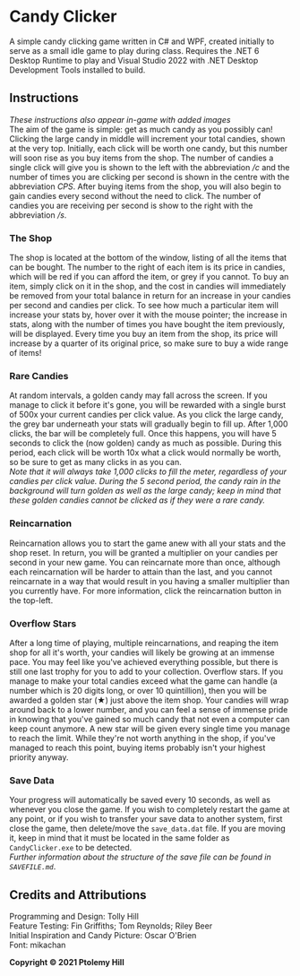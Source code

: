 # Candy Clicker

A simple candy clicking game written in C# and WPF, created initially to serve as a small idle game to play during class. Requires the .NET 6 Desktop Runtime to play and Visual Studio 2022 with .NET Desktop Development Tools installed to build.

## Instructions

*These instructions also appear in-game with added images*  
The aim of the game is simple: get as much candy as you possibly can! Clicking the large candy in middle will increment your total candies, shown at the very top. Initially, each click will be worth one candy, but this number will soon rise as you buy items from the shop. The number of candies a single click will give you is shown to the left with the abbreviation */c* and the number of times you are clicking per second is shown in the centre with the abbreviation *CPS*. After buying items from the shop, you will also begin to gain candies every second without the need to click. The number of candies you are receiving per second is show to the right with the abbreviation */s*.

### The Shop

The shop is located at the bottom of the window, listing of all the items that can be bought. The number to the right of each item is its price in candies, which will be red if you can afford the item, or grey if you cannot. To buy an item, simply click on it in the shop, and the cost in candies will immediately be removed from your total balance in return for an increase in your candies per second and candies per click. To see how much a particular item will increase your stats by, hover over it with the mouse pointer; the increase in stats, along with the number of times you have bought the item previously, will be displayed. Every time you buy an item from the shop, its price will increase by a quarter of its original price, so make sure to buy a wide range of items!

### Rare Candies

At random intervals, a golden candy may fall across the screen. If you manage to click it before it's gone, you will be rewarded with a single burst of 500x your current candies per click value. As you click the large candy, the grey bar underneath your stats will gradually begin to fill up. After 1,000 clicks, the bar will be completely full. Once this happens, you will have 5 seconds to click the (now golden) candy as much as possible. During this period, each click will be worth 10x what a click would normally be worth, so be sure to get as many clicks in as you can.  
*Note that it will always take 1,000 clicks to fill the meter, regardless of your candies per click value. During the 5 second period, the candy rain in the background will turn golden as well as the large candy; keep in mind that these golden candies cannot be clicked as if they were a rare candy.*

### Reincarnation

Reincarnation allows you to start the game anew with all your stats and the shop reset. In return, you will be granted a multiplier on your candies per second in your new game. You can reincarnate more than once, although each reincarnation will be harder to attain than the last, and you cannot reincarnate in a way that would result in you having a smaller multiplier than you currently have. For more information, click the reincarnation button in the top-left.

### Overflow Stars

After a long time of playing, multiple reincarnations, and reaping the item shop for all it's worth, your candies will likely be growing at an immense pace. You may feel like you've achieved everything possible, but there is still one last trophy for you to add to your collection. Overflow stars. If you manage to make your total candies exceed what the game can handle (a number which is 20 digits long, or over 10 quintillion), then you will be awarded a golden star (★) just above the item shop. Your candies will wrap around back to a lower number, and you can feel a sense of immense pride in knowing that you've gained so much candy that not even a computer can keep count anymore. A new star will be given every single time you manage to reach the limit. While they're not worth anything in the shop, if you've managed to reach this point, buying items probably isn't your highest priority anyway.

### Save Data

Your progress will automatically be saved every 10 seconds, as well as whenever you close the game. If you wish to completely restart the game at any point, or if you wish to transfer your save data to another system, first close the game, then delete/move the `save_data.dat` file. If you are moving it, keep in mind that it must be located in the same folder as `CandyClicker.exe` to be detected.  
*Further information about the structure of the save file can be found in `SAVEFILE.md`*.

## Credits and Attributions

Programming and Design: Tolly Hill  
Feature Testing: Fin Griffiths; Tom Reynolds; Riley Beer  
Initial Inspiration and Candy Picture: Oscar O'Brien  
Font: mikachan

**Copyright © 2021  Ptolemy Hill**
